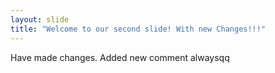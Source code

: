 ```yaml
---
layout: slide
title: "Welcome to our second slide! With new Changes!!!"
---
```

 Have made changes.
Added new comment alwaysqq